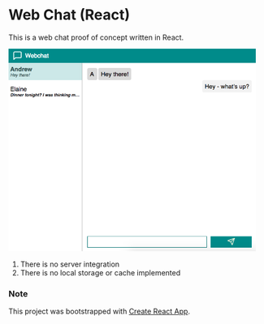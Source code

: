 # Web Chat (React) #
This is a web chat proof of concept written in React.

<img src='./screenshots/demo.png' height='400' />

1) There is no server integration
2) There is no local storage or cache implemented

### Note ###
This project was bootstrapped with [Create React App](https://github.com/facebookincubator/create-react-app).